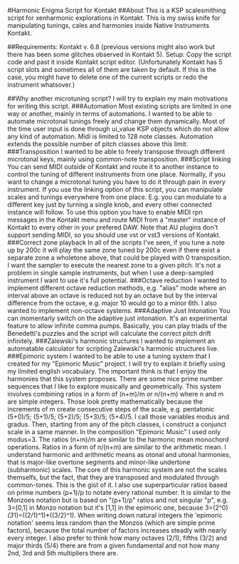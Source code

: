 #Harmonic Enigma Script for Kontakt
##About
This is a KSP scalesmithing script for xenharmonic explorations in Kontakt. This is my swiss knife for manipulating tunings, cales and harmonies inside Native Instruments Kontakt.

##Requirements:
Kontakt v. 6.8 (previous versions might also work but there has been some glitches observed in Kontakt 5).
Setup:
Copy the script code and past it inside Kontakt script editor.
(Unfortunately Kontakt has 5 script slots and sometimes all of them are taken by default. If this is the case, you might have to delete one of the current scripts or redo the instrument whatsover.)

##Why another microtuning script?
I will try to explain my main motivations for writing this script.
###Automation
Most existing scripts are limited in one way or another, mainly in terms of automations. I wanted to be able to automate microtonal tunings freely and change them dynamically. Most of the time user input is done through ui_value KSP objects which do not allow any kind of automation. Midi is limited to 128 note classes. Automation extends the possible number of pitch classes above this limit.
###Transposition
I wanted to be able to freely transpose through different microtonal keys, mainly using common-note transposition. 
###Script linking
You can send MIDI outside of Kontakt and route it to another instance to control the tuning of different instruments from one place. Normally, if you want to change a microtonal tuning you have to do it through pain in every instrument. If you use the linking option of this script, you can manipulate scales and tunings everywhere from one place. E.g. you can modulate to a different key just by turning a single knob, and every other connected instance will follow.
To use this option you have to enable MIDI rpn messages in the Kontakt menu and route MIDI from a "master" instance of Kontakt to every other in your prefered DAW. Note that AU plugins don't support sending MIDI, so you should use vst or vst3 versions of Kontakt.
###Correct zone playback
In all of the scripts I've seen, if you tune a note up by 200c it will play the same zone tuned by 200c even if there exist a separate zone a wholetone above, that could be played with 0 transposition. I want the sampler to execute the nearest zone to a given pitch. It's not a problem in single sample instruments, but when I use a deep-sampled instrument I want to use it's full potential.
###Octave reduction
I wanted to implement different octave reduction methods, e.g. "alias" mode where an interval above an octave is reduced not by an octave but by the interval difference from the octave, e.g. major 10 would go to a minor 6th. I also wanted to implement non-octave systems.
###Adaptive Just Intonation
You can momentarly switch on the adaptive just intonation. It's an experimental feature to allow infinite comma pumps. Basically, you can play triads of the Benedetti's puzzles and the script will calculate the correct pitch drift infinitely.
###Zalewski's harmonic structures
I wanted to implement an automatable calculator for scripting Zalewski's harmonic structures live.
###Epimoric system
I wanted to be able to use a tuning system that I created for my "Epimoric Music" project. I will try to explain it briefly using my limited english vocabulary. The important think is that I enjoy the harmonies that this system proposes. There are some nice prime number sequences that I like to explore musically and geometrically. This system involves combining ratios in a form of (n+m)/m or n/(n+m) where n and m are simple integers. Those look pretty mathematically because the increments of m create consecutive steps of the scale, e.g. pentatonic (5+0)/5; (5+1)/5; (5+2)/5; (5+3)/5; (5+4)/5. I call those variables modus and gradus. Then, starting from any of the pitch classes, i construct a conjunct scale in a same manner. In the composition "Epimoric Music" I used only modus=3. The ratios (n+m)/m are similar to the harmonic mean monochord operations. Ratios in a form of n/(n+m) are similar to the arithmetic mean. I understand harmonic and arithmetic means as otonal and utonal harmonies, that is major-like overtone segments and minor-like undertone (subharmonic) scales. The core of this harmonic system are not the scales themselfs, but the fact, that they are transposed and modulated through common-tones. This is the gist of it. I also use superparticular ratios based on prime numbers (p+1)/p to notate every rational number. It is similar to the Monzoes notation but is based on "(p+1)/p" ratios and not singular "p", e.g. 3=[0,1] in Monzo notation but it's [1,1] in the epimoric one, because 3=(2^0)*(3*1)=((2/1)^1)*((3/2)^1). When writing down natural integers the 'epimoric notation' seems less random than the Monzos (which are simple prime factors), because the total number of factors increases steadly with nearly every integer. I also prefer to think how many octaves (2/1), fifths (3/2) and major thirds (5/4) there are from a given fundamental and not how many 2nd, 3rd and 5th multipliers there are.